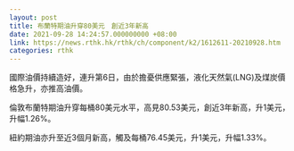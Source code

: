 ```yaml
---
layout: post
title: 布蘭特期油升穿80美元　創近3年新高
date: 2021-09-28 14:24:57.000000000 +08:00
link: https://news.rthk.hk/rthk/ch/component/k2/1612611-20210928.htm
categories: rthk
---
```


國際油價持續造好，連升第6日，由於擔憂供應緊張，液化天然氣(LNG)及煤炭價格急升，亦推高油價。

倫敦布蘭特期油升穿每桶80美元水平，高見80.53美元，創近3年新高，升1美元，升幅1.26%。

紐約期油亦升至近3個月新高，觸及每桶76.45美元，升1美元，升幅1.33%。
